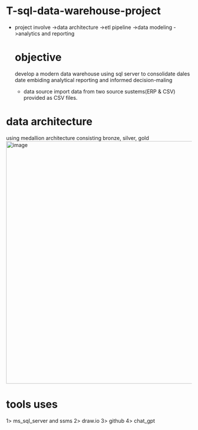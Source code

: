 # T-sql-data-warehouse-project
* project involve
  ->data architecture
  ->etl pipeline
  ->data modeling
  ->analytics and reporting

  # objective
   develop a modern data warehouse using sql server to consolidate dales date embiding analytical reporting and informed decision-maling

  * data source
     import data from two source sustems(ERP & CSV) provided as CSV files.

# data architecture
using medallion architecture consisting bronze, silver, gold
<img width="1022" height="657" alt="image" src="https://github.com/user-attachments/assets/6a231fce-bc30-4dfe-9200-dabf55c3eb75" />


# tools uses
1> ms_sql_server and ssms
2> draw.io
3> github
4> chat_gpt

